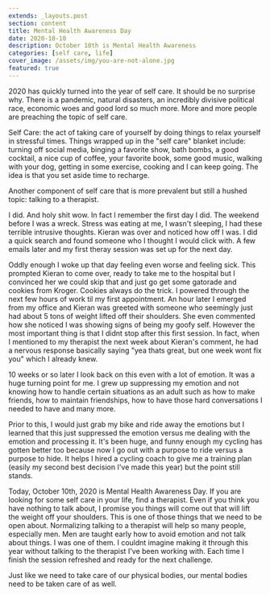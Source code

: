 ```yaml
---
extends: _layouts.post
section: content
title: Mental Health Awareness Day
date: 2020-10-10
description: October 10th is Mental Health Awareness
categories: [self care, life]
cover_image: /assets/img/you-are-not-alone.jpg
featured: true
---
```


2020 has quickly turned into the year of self care. It should be no surprise why. There is a pandemic, natural disasters, an incredibly divisive political race, economic woes and good lord so much more. More and more people are preaching the topic of self care. 

Self Care: the act of taking care of yourself by doing things to relax yourself in stressful times. Things wrapped up in the "self care" blanket include: turning off social media, binging a favorite show, bath bombs, a good cocktail, a nice cup of coffee, your favorite book, some good music, walking with your dog, getting in some exercise, cooking and I can keep going. The idea is that you set aside time to recharge. 

Another component of self care that is more prevalent but still a hushed topic: talking to a therapist. 

I did. And holy shit wow. In fact I remember the first day I did. The weekend before I was a wreck. Stress was eating at me, I wasn't sleeping, I had these terrible intrusive thoughts. Kieran was over and noticed how off I was. I did a quick search and found someone who I thought I would click with. A few emails later and my first theray session was set up for the next day. 

Oddly enough I woke up that day feeling even worse and feeling sick. This prompted Kieran to come over, ready to take me to the hospital but I convinced her we could skip that and just go get some gatorade and cookies from Kroger. Cookies always do the trick. I powered through the next few hours of work til my first appointment. An hour later I emerged from my office and Kieran was greeted with someone who seemingly just had about 5 tons of weight lifted off their shoulders. She even commented how she noticed I was showing signs of being my goofy self. However the most important thing is that I didnt stop after this first session. In fact, when I mentioned to my therapist the next week about Kieran's comment, he had a nervous response basically saying "yea thats great, but one week wont fix you" which I already knew. 

10 weeks or so later I look back on this even with a lot of emotion. It was a huge turning point for me. I grew up suppressing my emotion and not knowing how to handle certain situations as an adult such as how to make friends, how to maintain friendships, how to have those hard conversations I needed to have and many more. 

Prior to this, I would just grab my bike and ride away the emotions but I learned that this just suppressed the emotion versus me dealing with the emotion and processing it. It's been huge, and funny enough my cycling has gotten better too because now I go out with a purpose to ride versus a purpose to hide. It helps I hired a cycling coach to give me a training plan (easily my second best decision I've made this year) but the point still stands. 

Today, October 10th, 2020 is Mental Health Awareness Day. If you are looking for some self care in your life, find a therapist. Even if you think you have nothing to talk about, I promise you things will come out that will lift the weight off your shoulders. This is one of those things that we need to be open about. Normalizing talking to a therapist will help so many people, especially men. Men are taught early how to avoid emotion and not talk about things. I was one of them. I couldnt imagine making it through this year without talking to the therapist I've been working with. Each time I finish the session refreshed and ready for the next challenge. 

Just like we need to take care of our physical bodies, our mental bodies need to be taken care of as well. 